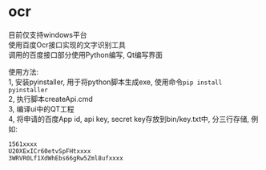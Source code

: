 # ocr
目前仅支持windows平台  
使用百度Ocr接口实现的文字识别工具  
调用的百度接口部分使用Python编写, Qt编写界面  

使用方法:  
1, 安装pyinstaller, 用于将python脚本生成exe, 使用命令`pip install pyinstaller`  
2, 执行脚本createApi.cmd  
3, 编译ui中的QT工程  
4, 将申请的百度App id, api key, secret key存放到bin/key.txt中, 分三行存储, 例如:  
```
1561xxxx
U20XExICr60etvSpFHtxxxx
3WRVR0Lf1XdWhEbs66gRw5Zml8ufxxxx
```
